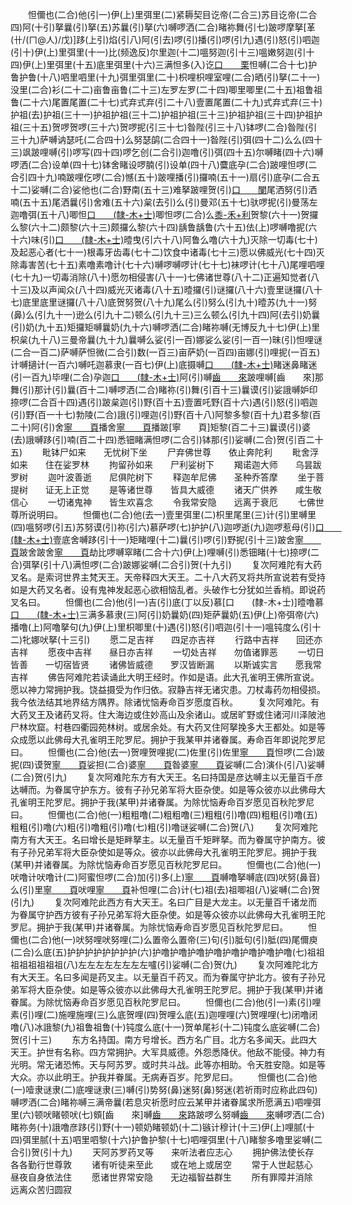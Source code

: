 <!-- { "loadSidebar": true } -->
　　怛儞也(二合)他(引一)伊(上)里弭里(二)紧耨契目讫帝(二合三)苏目讫帝(二合四)阿(十引)拏曩(引)拏(五)苏曩(引)拏(六)嚩啰洒(二合)睹祢舞(引七)跛啰摩拏[革　　(卄/(ㄇ@人)/戊)]跢(上引)焰(引八)阿(引去)啰(引)播(引)啰(引九)遇(引)怒(引)呬迦(引十)伊(上)里弭里(十一)比(频逸反)尔里迦(十二)嗢努迦(引十三)嗢嫩努迦(引十四)伊(上)里弭里(十五)底里弭里(十六)三满怛多(入)讫[口　　栗](二合)怛嚩(二合十七)护鲁护鲁(十八)呬里呬里(十九)弭里弭里(二十)枳哩枳哩室哩(二合)晒(引)拏(二十一)没里(二合)衫(二十二)亩鲁亩鲁(二十三)左罗左罗(二十四)唧里唧里(二十五)祖鲁祖鲁(二十六)尾置尾置(二十七)式弃式弃(引二十八)壹置尾置(二十九)式弃式弃(三十)护祖(去)护祖(三十一)护祖护祖(三十二)护祖护祖(三十三)护祖护祖(三十四)护祖护祖(三十五)贺啰贺啰(三十六)贺啰抳(引三十七)昝陛(引三十八)钵啰(二合)昝陛(引三十九)萨嚩讷瑟吒(二合四十)么努瑟鹐(二合四十一)昝陛(引)弭(四十二)么么(四十三)飒跛哩嚩(引)啰写(四十四)啰乞创(二合引)迦噜(引)弭(四十五)尔嚩睹(四十六)嚩啰洒(二合)设单(四十七)钵舍睹设啰腩(引)设单(四十八)麌底孕(二合)跛哩怛啰(二合引四十九)喃跛哩仡啰(二合)憾(五十)跛哩播(引)攞喃(五十一)扇(引)底孕(二合五十二)娑嚩(二合)娑他也(二合)野南(五十三)难拏跛哩贺(引)[口　　闌](引舌呼五十四)尾洒努(引)洒喃(五十五)尾洒曩(引)舍难(五十六)枲(去引)么(引)曼邓(五十七)驮啰抳(引)曼荡左迦噜弭(五十八)唧怛[口　　(隸-木+士)](二合引五十九)唧怛啰(二合)么[黍-禾+利](六十)贺黎(六十一)贺攞么黎(六十二)颇黎(六十三)颇攞么黎(六十四)龋鲁龋鲁(六十五)佉(上)啰嚩噜抳(六十六)味(引)[口　　(隸-木+士)](引六十七)曀曳(引六十八)阿鲁么噜(六十九)灭除一切毒(七十)及起恶心者(七十一)根毒牙齿毒(七十二)饮食中诸毒(七十三)愿以佛威光(七十四)灭除毒害苦(七十五)素噜素噜计(七十六)嚩啰嚩啰计(七十七)袜啰计(七十八)尾哩呬哩(七十九)一切毒消除(八十)愿勿相侵害(八十一)七佛诸世尊(八十二)正遍知觉者(八十三)及以声闻众(八十四)威光灭诸毒(八十五)曀攞(引)谜攞(八十六)壹里谜攞(八十七)底里底里谜攞(八十八)底贺努贺(八十九)尾么(引)努么(引九十)曀苏(九十一)努(鼻)么(引九十一)逊么(引九十二)顿么(引九十三)三么顿么(引九十四)阿(去引)奶曩(引)奶(九十五)矩攞矩嚩曩奶(九十六)嚩啰洒(二合)睹祢嚩(无博反九十七)伊(上)里枳枲(九十八)三曼帝曩(九十九)曩嚩么娑(引一百)娜娑么娑(引一百一)昧(引)怛哩谜(二合一百二)萨嚩萨怛微(二合引)数(一百三)亩萨奶(一百四)亩娜(引)哩抳(一百五)计嚩擿计(一百六)嚩吒迦慕隶(一百七)伊(上)底摄嚩[口　　(隸-木+士)](一百八)睹迷鼻睹迷(引一百九)毕哩(二合)孕迦[口　　(隸-木+士)](一百十)阿(引)嚩[齒　　來](百十一)跛哩嚩[齒　　來]那舞(引)那计(引)曩(百十二)嚩啰洒(二合)睹祢(引)舞(引百十三)曩谟(引)娑誐嚩妒印捺啰(二合百十四)遇(引)跛枲迦(引)野(百十五)壹置吒野(百十六)遇(引)怒(引)呬迦(引)野(百一十七)勃陵(二合)誐(引)哩迦(引)野(百十八)阿黎多黎(百十九)君多黎(百二十)阿(引)舍[寧　　頁](百二十一)播舍[寧　　頁](百二十二引)播跛[寧　　頁]矩黎(百二十三)曩谟(引)婆(去)誐嚩跢(引)喃(百二十四)悉钿睹满怛啰(二合引)钵那(引)娑嚩(二合)贺(引百二十五)
　　毗钵尸如来　　无忧树下坐
　　尸弃佛世尊　　依止奔陀利
　　毗舍浮如来　　住在娑罗林
　　拘留孙如来　　尸利娑树下
　　羯诺迦大师　　乌昙跋罗树
　　迦叶波善逝　　尼俱陀树下
　　释迦牟尼佛　　圣种乔答摩
　　坐于菩提树　　证无上正觉
　　是等诸世尊　　皆具大威德
　　诸天广供养　　咸生敬信心
　　一切诸鬼神　　皆生欢喜念
　　令我常安隐　　远离于衰厄
　　七佛世尊所说明曰。
　　怛儞也(二合)他(去一)壹里弭里(二)枳里尾里(三)计(引)里嚩里(四)嗢努啰(引五)苏努谟(引)祢(引六)慕萨啰(七)护护(八)迦啰逝(九)迦啰惹母(引)[口　　(隸-木+士)](十)壹底舍嚩跢(引十一)矩睹哩(十二)曩(引)啰(引)野抳(引十三)跛舍[寧　　頁](十四)跛舍跛舍[寧　　頁](十五)劫比啰嚩窣睹(二合十六)伊(上)哩嚩(引)悉钿睹(十七)捺啰(二合)弭拏(引十八)满怛啰(二合)跛娜娑嚩(二合引)贺(十九引)
　　复次阿难陀有大药叉名。是索诃世界主梵天王。天帝释四大天王。二十八大药叉将共所宣说若有受持如是大药叉名者。设有鬼神发起恶心欲相恼乱者。头破作七分犹如兰香梢。即说药叉名曰。
　　怛儞也(二合)他(引一)吉(引)底(丁以反)慕[口　　(隸-木+士)]曀噜慕[口　　(隸-木+士)](二)三满多慕隶(三)阿(引)奶曩奶(四)矩萨曩奶(五)伊(上)帝弭帝(六)播噜(上)阿噜拏句(九)伊(上)里枳唧里(十)遇(引)怒(引)呬迦(引十一)嗢钝度么(引十二)牝娜吠拏(十三引)
　　愿二足吉祥　　四足亦吉祥
　　行路中吉祥　　回还亦吉祥
　　愿夜中吉祥　　昼日亦吉祥
　　一切处吉祥　　勿值诸罪恶
　　一切日皆善　　一切宿皆贤
　　诸佛皆威德　　罗汉皆断漏
　　以斯诚实言　　愿我常吉祥
　　佛告阿难陀若读诵此大明王经时。作如是语。此大孔雀明王佛所宣说。愿以神力常拥护我。饶益摄受为作归依。寂静吉祥无诸灾患。刀杖毒药勿相侵损。我今依法结其地界结方隅界。除诸忧恼寿命百岁愿度百秋。
　　复次阿难陀。有大药叉王及诸药叉将。住大海边或住妙高山及余诸山。或居旷野或住诸河川泽陂池尸林坎窟。村巷四衢园苑林树。或居余处。有大药叉住阿拏挽多大王都处。如是等众成愿以此佛母大孔雀明王陀罗尼。拥护于我某甲并诸眷属。寿命百年即说陀罗尼曰。
　　怛儞也(二合)他(去一)贺哩贺哩抳(二)佐里(引)佐里[寧　　頁](三)怛啰(二合)跛抳(四)谟贺[寧　　頁](五)娑担(二合)婆[寧　　頁](六)昝婆[寧　　頁](七)娑嚩(二合)演仆(引八)娑嚩(二合)贺(引九)
　　复次阿难陀东方有大天王。名曰持国是彦达嚩主以无量百千彦达嚩而。为眷属守护东方。彼有子孙兄弟军将大臣杂使。如是等众彼亦以此佛母大孔雀明王陀罗尼。拥护于我(某甲)并诸眷属。为除忧恼寿命百岁愿见百秋陀罗尼曰。
　　怛儞也(二合)他(一)粗粗噜(二)粗粗噜(三)粗粗(引)噜(四)粗粗(引)噜(五)粗粗(引)噜(六)粗(引)噜粗(引)噜(七)粗(引)噜谜娑嚩(二合)贺(八)
　　复次阿难陀南方有大天王。名曰增长是矩畔拏主。以无量百千矩畔拏。而为眷属守护南方。彼有子孙兄弟军将大臣杂使如是等众。彼亦以此佛母大孔雀明王陀罗尼。拥护于我(某甲)并诸眷属。为除忧恼寿命百岁愿见百秋陀罗尼曰。
　　怛儞也(二合)他(一)吠噜计吠噜计(二)阿蜜怛啰(二合)加(引)多(上)[寧　　頁](三)嚩噜拏嚩底(四)吠努(鼻音)么(引)里[寧　　頁](五)吠哩[寧　　頁](六)补怛哩(二合)计(七)祖(去)祖唧祖(八)娑嚩(二合)贺(引九)
　　复次阿难陀此西方有大天王。名曰广目是大龙主。以无量百千诸龙而为眷属守护西方彼有子孙兄弟军将大臣杂使。如是等众彼亦以此佛母大孔雀明王陀罗尼。拥护于我(某甲)并诸眷属。为除忧恼寿命百岁愿见百秋陀罗尼曰。
　　怛儞也(二合)他(一)吠努哩吠努哩(二)么置帝么置帝(三)句(引)胝句(引)胝(四)尾儞庾(二合)么底(五)护护护护护护护护(六)护噜护噜护噜护噜护噜护噜护噜护噜(七)祖祖祖祖祖祖祖祖(八)左左左左左左左左嚧(引)娑嚩(二合)贺(九)
　　复次阿难陀北方有大天王。名曰多闻是药叉主。以无量百千药叉。而为眷属守护北方。彼有子孙兄弟军将大臣杂使。如是等众彼亦以此佛母大孔雀明王陀罗尼。拥护于我(某甲)并诸眷属。为除忧恼寿命百岁愿见百秋陀罗尼曰。
　　怛儞也(二合)他(引一)素(引)哩素(引)哩(二)施哩施哩(三)么底贺哩(四)贺哩么底(五)迦哩哩(六)贺哩哩(七)闭噜闭噜(八)冰誐黎(九)祖鲁祖鲁(十)钝度么底(十一)贺单尾衫(十二)钝度么底娑嚩(二合)贺(引十三)
　　东方名持国。南方号增长。西方名广目。北方名多闻天。此四大天王。护世有名称。四方常拥护。大军具威德。外怨悉降伏。他敌不能侵。神力有光明。常无诸恐怖。天与阿苏罗。或时共斗战。此等亦相助。令天胜安隐。如是等大众。亦以此明王。护我并眷属。无病寿百岁。陀罗尼曰。
　　怛儞也(二合)他(一)噎隶谜隶(二)底哩谜隶(三)嚩(引)势努(鼻)迷努(鼻)努迷(若祈雨时应称此四句)嚩啰洒(二合)睹祢嚩三满帝曩(若息灾祈愿时应云某甲并诸眷属求所愿满五)呬哩弭里(六)顿吠睹顿吠(七)頞[齒　　來]嚩[齒　　來](八)路跛啰么努嚩[齒　　來](九)嚩啰洒(二合)睹祢务(十)誐噜彦跢(引)野(十一)顿奶睹顿奶(十二)镞计穆计(十三)伊(上)哩腻(十四)弭里腻(十五)呬里呬黎(十六)护鲁护黎(十七)呬哩弭里(十八)睹黎多噜里娑嚩(二合引)贺(引十九)
　　天阿苏罗药叉等　　来听法者应志心
　　拥护佛法使长存　　各各勤行世尊敦
　　诸有听徒来至此　　或在地上或居空
　　常于人世起慈心　　昼夜自身依法住
　　愿诸世界常安隐　　无边福智益群生
　　所有罪障并消除　　远离众苦归圆寂
